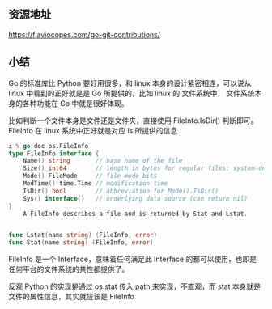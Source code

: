 ## 资源地址

https://flaviocopes.com/go-git-contributions/

## 小结

Go 的标准库比 Python 要好用很多，和 linux 本身的设计紧密相连，可以说从 linux 中看到的正好就是是 Go 所提供的，比如 linux 的 文件系统中，
文件系统本身的各种功能在 Go 中就是很好体现。

比如判断一个文件本身是文件还是文件夹，直接使用 FileInfo.IsDir() 判断即可。FileInfo 在 linux 系统中正好就是对应 ls 所提供的信息
```Go
± % go doc os.FileInfo
type FileInfo interface {
	Name() string       // base name of the file
	Size() int64        // length in bytes for regular files; system-dependent for others
	Mode() FileMode     // file mode bits
	ModTime() time.Time // modification time
	IsDir() bool        // abbreviation for Mode().IsDir()
	Sys() interface{}   // underlying data source (can return nil)
}
    A FileInfo describes a file and is returned by Stat and Lstat.


func Lstat(name string) (FileInfo, error)
func Stat(name string) (FileInfo, error)

```

FileInfo 是一个 Interface，意味着任何满足此 Interface 的都可以使用，也即是任何平台的文件系统的共性都提供了。

反观 Python 的实现是通过 os.stat 传入 path 来实现，不直观，而 stat 本身就是文件的属性信息，其实就应该是 FileInfo